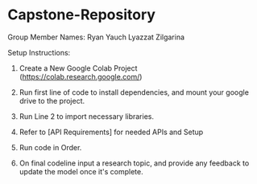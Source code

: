 # Capstone-Repository

Group Member Names:
Ryan Yauch
Lyazzat Zilgarina


Setup Instructions:
1. Create a New Google Colab Project (https://colab.research.google.com/)

2. Run first line of code to install dependencies, and mount your google drive to the project.

3. Run Line 2 to import necessary libraries.

4. Refer to [API Requirements] for needed APIs and Setup

5. Run code in Order.

6. On final codeline input a research topic, and provide any feedback to update the model once it's complete.
